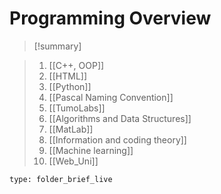 # Programming Overview


> [!summary] 
> 
> 

>1. [[C++, OOP]]
>2. [[HTML]]
>3. [[Python]]
>4. [[Pascal Naming Convention]]
>5. [[TumoLabs]]
>6. [[Algorithms and Data Structures]]
>7. [[MatLab]]
>8. [[Information and coding theory]]
>9. [[Machine learning]]
>10. [[Web_Uni]]

```ccard
type: folder_brief_live
```




